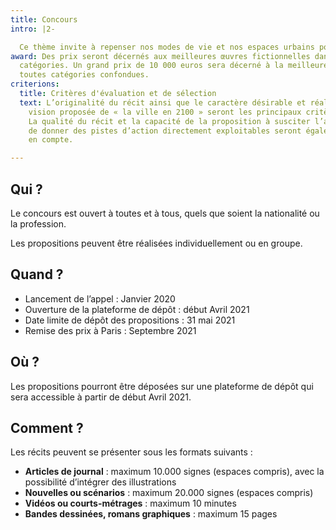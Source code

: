 ```yaml
---
title: Concours
intro: |2-

  Ce thème invite à repenser nos modes de vie et nos espaces urbains pour cette première édition. Quel serait le visage de la ville durable et agréable à vivre de demain ? Quels liens aux territoires et aux espaces ruraux ? Les participants devront proposer un récit montrant en arrière-plan une vision à la fois crédible et originale des villes en 2100. Ils peuvent pour cela s'aider de nos conseils pour réaliser leur projet.
award: Des prix seront décernés aux meilleures œuvres fictionnelles dans les quatre
  catégories. Un grand prix de 10 000 euros sera décerné à la meilleure proposition
  toutes catégories confondues.
criterions:
  title: Critères d'évaluation et de sélection
  text: L’originalité du récit ainsi que le caractère désirable et réaliste de la
    vision proposée de « la ville en 2100 » seront les principaux critères de sélection.
    La qualité du récit et la capacité de la proposition à susciter l’adhésion et
    de donner des pistes d’action directement exploitables seront également prises
    en compte.

---
```

## Qui ?

Le concours est ouvert à toutes et à tous, quels que soient la nationalité ou la profession.

Les propositions peuvent être réalisées individuellement ou en groupe.

## Quand ?

* Lancement de l’appel : Janvier 2020
* Ouverture de la plateforme de dépôt : début Avril 2021
* Date limite de dépôt des propositions : 31 mai 2021
* Remise des prix à Paris : Septembre 2021

## Où ?

Les propositions pourront être déposées sur une plateforme de dépôt qui sera accessible à partir de début Avril 2021.

## Comment ?

Les récits peuvent se présenter sous les formats suivants :

* **Articles de journal** : maximum 10.000 signes (espaces compris), avec la possibilité d’intégrer des illustrations
* **Nouvelles ou scénarios** : maximum 20.000 signes (espaces compris)
* **Vidéos ou courts-métrages** : maximum 10 minutes
* **Bandes dessinées, romans graphiques** : maximum 15 pages